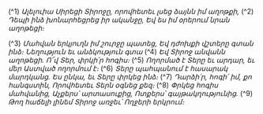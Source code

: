 
(^1) _Ալելուիա
Սիրեցի Տիրոջը, որովհետեւ լսեց ձայնն իմ աղոթքի,_
(^2) _Դեպի ինձ խոնարհեցրեց իր ականջը,
Եվ ես իմ օրերում նրան աղոթեցի։_


(^3) _Մահվան երկյուղն իմ շուրջը պատեց,
Եվ դժոխքի վշտերը գտան ինձ։
Նեղություն եւ անձկություն գտա_
(^4) _Եվ Տիրոջ անվանն աղոթեցի.
Ո՜վ Տեր, փրկի՛ր հոգիս։_
(^5) _Ողորմած է Տերը եւ արդար,
եւ մեր Աստված ողորմում է։_
(^6) _Տերը պահպանում է հասարակ մարդկանց.
Ես ընկա, եւ Տերը փրկեց ինձ։_
(^7) _Դարձի՛ր, հոգի՛ իմ, քո հանգստին,
Որովհետեւ Տերն օգնեց քեզ։_
(^8) _Փրկեց հոգիս մահվանից,
Աչքերս՝ արտասուքից,
Ոտքերս՝ գայթակղությունից._
(^9) _Թող հաճելի լինեմ Տիրոջ առջեւ՝
Ողջերի երկրում։_
